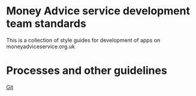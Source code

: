 # Money Advice service development team standards

This is a collection of style guides for development of apps on
moneyadviceservice.org.uk

# Processes and other guidelines

[Git](git-standards.md)
